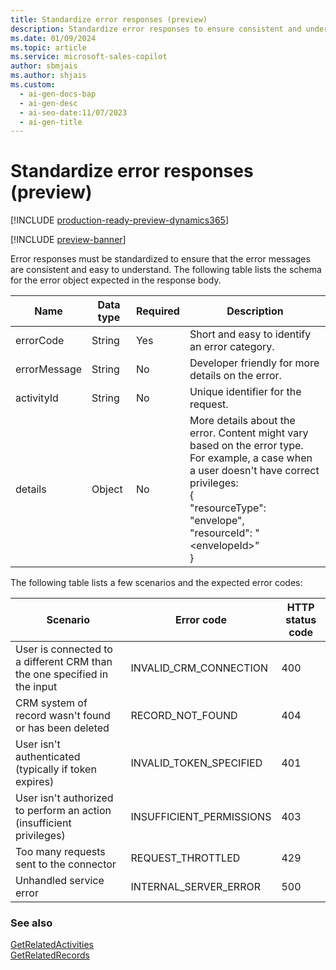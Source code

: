 ```yaml
---
title: Standardize error responses (preview)
description: Standardize error responses to ensure consistent and understandable messages.
ms.date: 01/09/2024
ms.topic: article
ms.service: microsoft-sales-copilot
author: sbmjais
ms.author: shjais
ms.custom:
  - ai-gen-docs-bap
  - ai-gen-desc
  - ai-seo-date:11/07/2023
  - ai-gen-title
---
```


# Standardize error responses (preview)

[!INCLUDE [production-ready-preview-dynamics365](includes/production-ready-preview-dynamics365.md)]

[!INCLUDE [preview-banner](includes/preview-banner.md)]

Error responses must be standardized to ensure that the error messages are consistent and easy to understand. The following table lists the schema for the error object expected in the response body.

|Name|Data type|Required|Description|
|----|---------|--------|-----------|
|errorCode|String|Yes|Short and easy to identify an error category.|
|errorMessage|String|No|Developer friendly for more details on the error.|
|activityId|String|No|Unique identifier for the request.|
|details|Object|No|More details about the error. Content might vary based on the error type.<br>For example, a case when a user doesn't have correct privileges: <br>{<br>"resourceType": "envelope",<br>"resourceId": "&lt;envelopeId&gt;"<br>}|

The following table lists a few scenarios and the expected error codes:

|Scenario|Error code|HTTP status code|
|--------|----------|----------------|
|User is connected to a different CRM than the one specified in the input|INVALID_CRM_CONNECTION|400|
|CRM system of record wasn't found or has been deleted|RECORD_NOT_FOUND|404|
|User isn't authenticated (typically if token expires)|INVALID_TOKEN_SPECIFIED|401|
|User isn't authorized to perform an action (insufficient privileges)|INSUFFICIENT_PERMISSIONS|403|
|Too many requests sent to the connector|REQUEST_THROTTLED|429|
|Unhandled service error|INTERNAL_SERVER_ERROR|500|

### See also

[GetRelatedActivities](api-get-related-activities.md) <br>
[GetRelatedRecords](api-get-related-records.md)